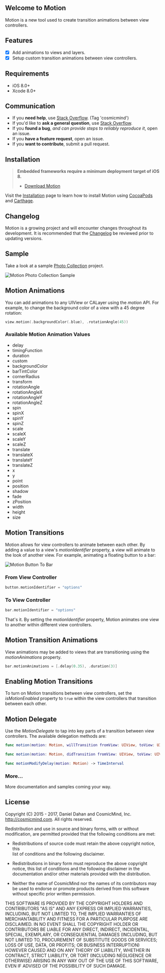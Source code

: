 ## Welcome to Motion

Motion is a new tool used to create transition animations between view controllers. 

## Features

- [x] Add animations to views and layers.
- [x] Setup custom transition animations between view controllers.

## Requirements

* iOS 8.0+
* Xcode 8.0+

## Communication

- If you **need help**, use [Stack Overflow](http://stackoverflow.com/questions/tagged/cosmicmind). (Tag 'cosmicmind')
- If you'd like to **ask a general question**, use [Stack Overflow](http://stackoverflow.com/questions/tagged/cosmicmind).
- If you **found a bug**, _and can provide steps to reliably reproduce it_, open an issue.
- If you **have a feature request**, open an issue.
- If you **want to contribute**, submit a pull request.

## Installation

> **Embedded frameworks require a minimum deployment target of iOS 8.**
> - [Download Motion](https://github.com/CosmicMind/Motion/archive/master.zip)

Visit the [Installation](https://github.com/CosmicMind/Motion/wiki/Installation) page to learn how to install Motion using [CocoaPods](http://cocoapods.org) and [Carthage](https://github.com/Carthage/Carthage).

## Changelog

Motion is a growing project and will encounter changes throughout its development. It is recommended that the [Changelog](https://github.com/CosmicMind/Motion/wiki/Changelog) be reviewed prior to updating versions.

## Sample

Take a look at a sample [Photo Collection](https://github.com/CosmicMind/Samples/tree/master/Motion/PhotoCollection) project.

![Motion Photo Collection Sample](http://www.cosmicmind.com/motion/cosmicmind_motion_sample.gif)

## Motion Animations

You can add animations to any UIView or CALayer using the *motion* API. For example, to change the background color of a view with a 45 degree rotation:

```swift
view.motion(.backgroundColor(.blue), .rotationAngle(45))
``` 

### Available Motion Animation Values

- delay
- timingFunction
- duration
- custom
- backgroundColor
- barTintColor
- cornerRadius
- transform
- rotationAngle
- rotationAngleX
- rotationAngleY
- rotationAngleZ
- spin
- spinX
- spinY
- spinZ
- scale
- scaleX
- scaleY
- scaleZ
- translate
- translateX
- translateY
- translateZ
- x
- y
- point
- position
- shadow
- fade
- zPosition
- width
- height
- size

## Motion Transitions

Motion allows for view controllers to animate between each other. By adding a value to a view's *motionIdentifier* property, a view will animate to the look of another view. For example, animating a floating button to a bar:

![Motion Button To Bar](http://www.cosmicmind.com/motion/cosmicmind_motion_button_to_bar.gif)

### From View Controller

```swift
button.motionIdentifier = "options"
```

### To View Controller

```swift
bar.motionIdentifier = "options"
```

That's it. By setting the *motionIdentifier* property, Motion animates one view to another within different view controllers.

## Motion Transition Animations

View animations may be added to views that are transitioning using the *motionAnimations* property.

```swift
bar.motionAnimations = [.delay(0.35), .duration(3)]
```

## Enabling Motion Transitions

To turn on Motion transitions between view controllers, set the *isMotionEnabled* property to `true` within the view controllers that transition between each other.

## Motion Delegate

Use the *MotionDelegate* to tap into key parts of a transition between view controllers. The available delegation methods are: 

```swift
func motion(motion: Motion, willTransition fromView: UIView, toView: UIView)
    
func motion(motion: Motion, didTransition fromView: UIView, toView: UIView)
    
func motionModifyDelay(motion: Motion) -> TimeInterval
```

### More...

More documentation and samples coming your way. 

## License

Copyright (C) 2015 - 2017, Daniel Dahan and CosmicMind, Inc. <http://cosmicmind.com>. All rights reserved.

Redistribution and use in source and binary forms, with or without modification, are permitted provided that the following conditions are met:

*   Redistributions of source code must retain the above copyright notice, this     
    list of conditions and the following disclaimer.

*   Redistributions in binary form must reproduce the above copyright notice,
    this list of conditions and the following disclaimer in the documentation
    and/or other materials provided with the distribution.

*   Neither the name of CosmicMind nor the names of its
    contributors may be used to endorse or promote products derived from
    this software without specific prior written permission.

THIS SOFTWARE IS PROVIDED BY THE COPYRIGHT HOLDERS AND CONTRIBUTORS "AS IS" AND ANY EXPRESS OR IMPLIED WARRANTIES, INCLUDING, BUT NOT LIMITED TO, THE IMPLIED WARRANTIES OF MERCHANTABILITY AND FITNESS FOR A PARTICULAR PURPOSE ARE DISCLAIMED. IN NO EVENT SHALL THE COPYRIGHT HOLDER OR CONTRIBUTORS BE LIABLE FOR ANY DIRECT, INDIRECT, INCIDENTAL, SPECIAL, EXEMPLARY, OR CONSEQUENTIAL DAMAGES (INCLUDING, BUT NOT LIMITED TO, PROCUREMENT OF SUBSTITUTE GOODS OR SERVICES; LOSS OF USE, DATA, OR PROFITS; OR BUSINESS INTERRUPTION) HOWEVER CAUSED AND ON ANY THEORY OF LIABILITY, WHETHER IN CONTRACT, STRICT LIABILITY, OR TORT (INCLUDING NEGLIGENCE OR OTHERWISE) ARISING IN ANY WAY OUT OF THE USE OF THIS SOFTWARE, EVEN IF ADVISED OF THE POSSIBILITY OF SUCH DAMAGE.
